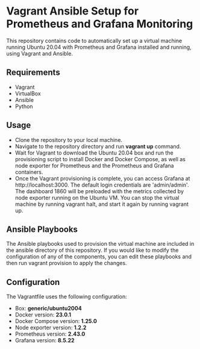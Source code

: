# Vagrant Ansible Setup for Prometheus and Grafana Monitoring
This repository contains code to automatically set up a virtual machine running Ubuntu 20.04 with Prometheus and Grafana installed and running, using Vagrant and Ansible.

## Requirements
- Vagrant
- VirtualBox
- Ansible
- Python
## Usage
- Clone the repository to your local machine.
- Navigate to the repository directory and run __vagrant up__ command.
- Wait for Vagrant to download the Ubuntu 20.04 box and run the provisioning script to install Docker and Docker Compose, as well as node exporter for Prometheus and the Prometheus and Grafana containers.
- Once the Vagrant provisioning is complete, you can access Grafana at http://localhost:3000. The default login credentials are 'admin/admin'. The dashboard 1860 will be preloaded with the metrics collected by node exporter running on the Ubuntu VM.
You can stop the virtual machine by running vagrant halt, and start it again by running vagrant up.
## Ansible Playbooks
The Ansible playbooks used to provision the virtual machine are included in the ansible directory of this repository. If you would like to modify the configuration of any of the components, you can edit these playbooks and then run vagrant provision to apply the changes.

## Configuration
The Vagrantfile uses the following configuration:

- Box: __generic/ubuntu2004__
- Docker version: __23.0.1__
- Docker Compose version: __1.25.0__
- Node exporter version: __1.2.2__
- Prometheus version: __2.43.0__
- Grafana version: __8.5.22__
